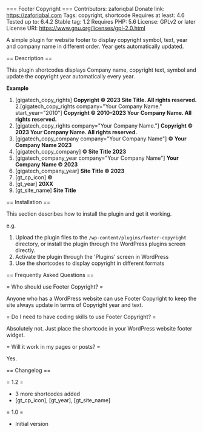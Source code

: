 === Footer Copyright ===
Contributors: zaforiqbal
Donate link: https://zaforiqbal.com 
Tags: copyright, shortcode
Requires at least: 4.6
Tested up to: 6.4.2
Stable tag: 1.2
Requires PHP: 5.6
License: GPLv2 or later
License URI: https://www.gnu.org/licenses/gpl-2.0.html

A simple plugin for website footer to display copyright symbol, text, year and company name in different order. Year gets automatically updated. 

== Description ==

This plugin shortcodes displays Company name, copyright text, symbol and update the copyright year automatically every year.


**Example**
1. [gigatech_copy_rights] **Copyright © 2023 Site Title. All rights reserved.**
2.[gigatech_copy_rights company="Your Company Name." start_year="2010"] **Copyright © 2010–2023 Your Company Name. All rights reserved.**
3. [gigatech_copy_rights company="Your Company Name."] **Copyright © 2023 Your Company Name. All rights reserved.**
4. [gigatech_copy_company company="Your Company Name"] **© Your Company Name 2023**
5. [gigatech_copy_company] **© Site Title 2023**
6. [gigatech_company_year company="Your Company Name"] **Your Company Name © 2023**
7. [gigatech_company_year] **Site Title © 2023**
8. [gt_cp_icon] **©**
8. [gt_year] **20XX**
8. [gt_site_name] **Site Title**


== Installation ==

This section describes how to install the plugin and get it working.

e.g.

1. Upload the plugin files to the `/wp-content/plugins/footer-copyright` directory, or install the plugin through the WordPress plugins screen directly.
2. Activate the plugin through the 'Plugins' screen in WordPress
3. Use the shortcodes to display copyright in different formats


== Frequently Asked Questions ==

= Who should use Footer Copyright? =

Anyone who has a WordPress website can use Footer Copyright to keep the site always update in terms of Copyright year and text. 

= Do I need to have coding skills to use Footer Copyright? =

Absolutely not. Just place the shortcode in your WordPress website footer widget.

= Will it work in my pages or posts? =

Yes. 

== Changelog ==

= 1.2 =
* 3 more shortcodes added 
* [gt_cp_icon], [gt_year], [gt_site_name]  

= 1.0 =
* Initial version
